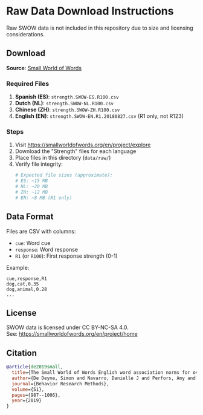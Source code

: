 # Raw Data Download Instructions

Raw SWOW data is not included in this repository due to size and licensing considerations.

## Download

**Source**: [Small World of Words](https://smallworldofwords.org/en/project/explore)

### Required Files

1. **Spanish (ES)**: `strength.SWOW-ES.R100.csv`
2. **Dutch (NL)**: `strength.SWOW-NL.R100.csv`
3. **Chinese (ZH)**: `strength.SWOW-ZH.R100.csv`
4. **English (EN)**: `strength.SWOW-EN.R1.20180827.csv` (R1 only, not R123)

### Steps

1. Visit https://smallworldofwords.org/en/project/explore
2. Download the "Strength" files for each language
3. Place files in this directory (`data/raw/`)
4. Verify file integrity:
   ```bash
   # Expected file sizes (approximate):
   # ES: ~15 MB
   # NL: ~20 MB
   # ZH: ~12 MB
   # EN: ~8 MB (R1 only)
   ```

## Data Format

Files are CSV with columns:
- `cue`: Word cue
- `response`: Word response
- `R1` (or `R100`): First response strength (0-1)

Example:
```
cue,response,R1
dog,cat,0.35
dog,animal,0.28
...
```

## License

SWOW data is licensed under CC BY-NC-SA 4.0.  
See: https://smallworldofwords.org/en/project/home

## Citation

```bibtex
@article{de2019small,
  title={The Small World of Words English word association norms for over 12,000 cue words},
  author={De Deyne, Simon and Navarro, Danielle J and Perfors, Amy and Brysbaert, Marc and Storms, Gert},
  journal={Behavior Research Methods},
  volume={51},
  pages={987--1006},
  year={2019}
}
```

